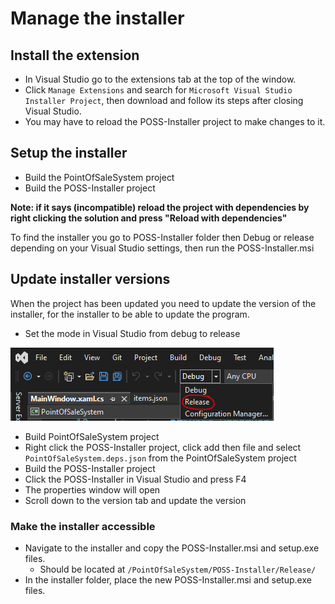 # Manage the installer

## Install the extension

* In Visual Studio go to the extensions tab at the top of the window.
* Click `Manage Extensions` and search for `Microsoft Visual Studio Installer Project`, then download and follow its steps after closing Visual Studio.
* You may have to reload the POSS-Installer project to make changes to it.

## Setup the installer

* Build the PointOfSaleSystem project
* Build the POSS-Installer project

**Note: if it says (incompatible) reload the project with dependencies by right clicking the solution and press "Reload with dependencies"**

To find the installer you go to POSS-Installer folder then Debug or release depending on your Visual Studio settings, then run the POSS-Installer.msi

## Update installer versions

When the project has been updated you need to update the version of the installer, for the installer to be able to update the program.

* Set the mode in Visual Studio from debug to release

![Image of how to change mode](images/changeMode.png)
* Build PointOfSaleSystem project
* Right click the POSS-Installer project, click add then file and select `PointOfSaleSystem.deps.json` from the PointOfSaleSystem project
* Build the POSS-Installer project
* Click the POSS-Installer in Visual Studio and press F4
* The properties window will open
* Scroll down to the version tab and update the version

### Make the installer accessible
* Navigate to the installer and copy the POSS-Installer.msi and setup.exe files.
    * Should be located at `/PointOfSaleSystem/POSS-Installer/Release/`
* In the installer folder, place the new POSS-Installer.msi and setup.exe files.